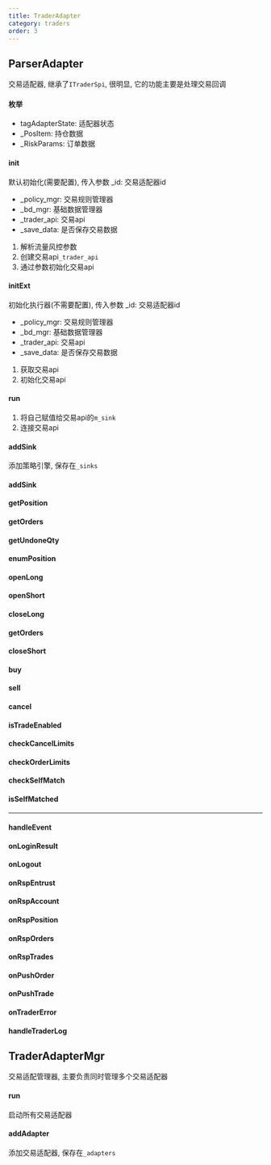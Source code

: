 ```yaml
---
title: TraderAdapter
category: traders
order: 3
---
```


## ParserAdapter
交易适配器, 继承了`ITraderSpi`, 很明显, 它的功能主要是处理交易回调

#### 枚举
- tagAdapterState: 适配器状态
- _PosItem: 持仓数据
- _RiskParams: 订单数据

#### init
默认初始化(需要配置), 传入参数
_id: 交易适配器id
- _policy_mgr: 交易规则管理器
- _bd_mgr: 基础数据管理器
- _trader_api: 交易api
- _save_data: 是否保存交易数据

1. 解析流量风控参数
2. 创建交易api`_trader_api`
3. 通过参数初始化交易api

#### initExt
初始化执行器(不需要配置), 传入参数
_id: 交易适配器id
- _policy_mgr: 交易规则管理器
- _bd_mgr: 基础数据管理器
- _trader_api: 交易api
- _save_data: 是否保存交易数据

1. 获取交易api
2. 初始化交易api

#### run
1. 将自己赋值给交易api的`m_sink`
2. 连接交易api

#### addSink
添加策略引擎, 保存在`_sinks`



#### addSink


#### getPosition


#### getOrders


#### getUndoneQty


#### enumPosition

#### openLong

#### openShort

#### closeLong



#### getOrders


#### closeShort


#### buy

#### sell

#### cancel

#### isTradeEnabled

#### checkCancelLimits


#### checkOrderLimits

#### checkSelfMatch

#### isSelfMatched

--- 


#### handleEvent

#### onLoginResult

#### onLogout

#### onRspEntrust

#### onRspAccount



#### onRspPosition



#### onRspOrders



#### onRspTrades


#### onPushOrder



#### onPushTrade


#### onTraderError



#### handleTraderLog



## TraderAdapterMgr
交易适配管理器, 主要负责同时管理多个交易适配器

#### run
启动所有交易适配器

#### addAdapter
添加交易适配器, 保存在`_adapters`